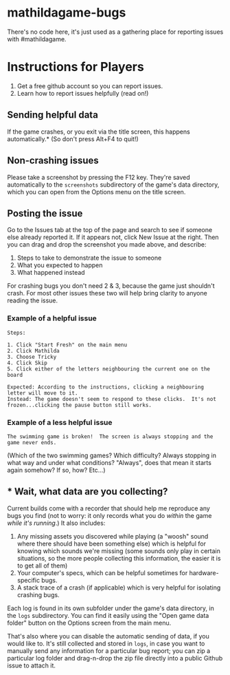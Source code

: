 # mathildagame-bugs
There's no code here, it's just used as a gathering place for reporting issues with #mathildagame.

# Instructions for Players
1. Get a free github account so you can report issues.
2. Learn how to report issues helpfully (read on!)

## Sending helpful data

If the game crashes, or you exit via the title screen, this happens automatically.*  (So don't press Alt+F4 to quit!)

## Non-crashing issues

Please take a screenshot by pressing the F12 key.  They're saved automatically to the `screenshots` subdirectory of the game's data directory, which you can open from the Options menu on the title screen.

## Posting the issue

Go to the Issues tab at the top of the page and search to see if someone else already reported it.  If it appears not, click New Issue at the right.  Then you can drag and drop the screenshot you made above, and describe:

1. Steps to take to demonstrate the issue to someone
2. What you expected to happen
3. What happened instead

For crashing bugs you don't need 2 & 3, because the game just shouldn't crash.  For most other issues these two will help bring clarity to anyone reading the issue.

### Example of a helpful issue

```
Steps:

1. Click "Start Fresh" on the main menu
2. Click Mathilda
3. Choose Tricky
4. Click Skip
5. Click either of the letters neighbouring the current one on the board

Expected: According to the instructions, clicking a neighbouring letter will move to it.
Instead: The game doesn't seem to respond to these clicks.  It's not frozen...clicking the pause button still works.
```

### Example of a less helpful issue

```
The swimming game is broken!  The screen is always stopping and the game never ends.
```

(Which of the two swimming games?  Which difficulty?  Always stopping in what way and under what conditions?  "Always", does that mean it starts again somehow?  If so, how?  Etc...)

## * Wait, what data are you collecting?

Current builds come with a recorder that should help me reproduce any bugs you find (not to worry: it only records what you do *within* the game *while it's running*.)  It also includes:

1. Any missing assets you discovered while playing (a "woosh" sound where there should have been something else) which is helpful for knowing which sounds we're missing (some sounds only play in certain situations, so the more people collecting this information, the easier it is to get all of them)
2. Your computer's specs, which can be helpful sometimes for hardware-specific bugs.
3. A stack trace of a crash (if applicable) which is very helpful for isolating crashing bugs.

Each log is found in its own subfolder under the game's data directory, in the `logs` subdirectory.  You can find it easily using the "Open game data folder" button on the Options screen from the main menu.

That's also where you can disable the automatic sending of data, if you would like to.  It's still collected and stored in `logs`, in case you want to manually send any information for a particular bug report; you can zip a particular log folder and drag-n-drop the zip file directly into a public Github issue to attach it.
